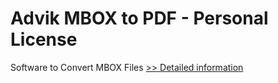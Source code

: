# Advik MBOX to PDF - Personal License
Software to Convert MBOX Files
[>> Detailed information](https://secure.shareit.com/shareit/product.html?productid=300804985&affiliateid=200057808)
